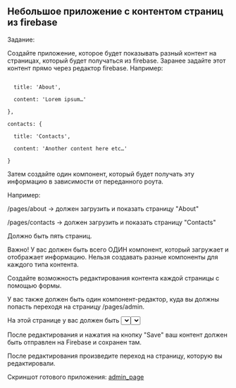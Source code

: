 ## Небольшое приложение с контентом страниц из firebase
Задание:

Создайте приложение, которое будет показывать разный контент на страницах, который будет получаться из firebase. Заранее задайте этот контент прямо через редактор firebase. Например:

```about: {

  title: 'About',

  content: 'Lorem ipsum…'

},

contacts: {

  title: 'Contacts',

  content: 'Another content here etc…'

}
```



Затем создайте один компонент, который будет получать эту информацию в зависимости от переданного роута.



Например:

/pages/about -> должен загрузить и показать страницу "About"

/pages/contacts -> должен загрузить и показать страницу "Contacts"

Должно быть пять страниц.

Важно! У вас должен быть всего ОДИН компонент, который загружает и отображает информацию. Нельзя создавать разные компоненты для каждого типа контента.

Создайте возможность редактирования контента каждой страницы с помощью формы.

У вас также должен быть один компонент-редактор, куда вы должны попасть переходя на страницу /pages/admin. 

На этой странице у вас должен быть <select> с выбором страницы. При выборе страницы в <select>, контент должен быть загружен и подставлен в форму редактирования. 

После редактирования и нажатия на кнопку "Save" ваш контент должен быть отправлен на Firebase и сохранен там.

После редактирования произведите переход на страницу, которую вы редактировали.


Скриншот готового приложения:
[admin_page](https://prnt.sc/e2NSiz__biph)

